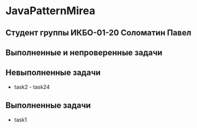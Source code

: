 # JavaPatternMirea

## Студент группы ИКБО-01-20 Соломатин Павел

## Выполненные и непроверенные задачи

## Невыполненные задачи

- task2 - task24

## Выполненные задачи

- task1